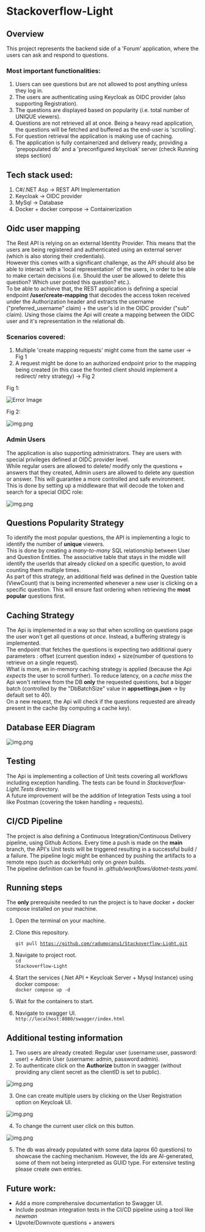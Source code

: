 # Stackoverflow-Light

## Overview

This project represents the backend side of a 'Forum' application, where the users can ask and respond to questions.

### Most important functionalities:

<ol>
 <li>Users can see questions but are not allowed to post anything unless they log in.</li>
 <li>The users are authenticating using Keycloak as OIDC provider (also supporting Registration).</li>
<li>The questions are displayed based on popularity (i.e. total number of UNIQUE viewers).</li>
<li>Questions are not retrieved all at once. Being a heavy read application, the questions will be fetched and buffered as the end-user is 'scrolling'.</li>
<li>For question retrieval the application is making use of caching.</li>
<li>The application is fully containerized and delivery ready, providing a 'prepopulated db' and a 'preconfigured keycloak' server (check Running steps section)</li>

</ol>

## Tech stack used:
<ol>
 <li>C#/.NET Asp -> REST API Implementation  </li>
<li>Keycloak -> OIDC provider</li>
<li>MySql -> Database </li>
<li>Docker + docker compose -> Containerization </li>
</ol>

## Oidc user mapping

The Rest API is relying on an external Identity Provider. This means that the users are being registered and authenticated using an external server (which is also storing their credentials). <br> However this comes with a significant challenge, as the API should also be able to interact with a 'local representation' of the users, in order to be able to make certain decisions (i.e. Should the user be allowed to delete this question? Which user posted this question? etc.).
<br> To be able to achieve that, the REST application is defining a special endpoint **/user/create-mapping** that decodes the access token received under the Authorization header and extracts the username ("preferred_username" claim) + the user's id in the OIDC provider ("sub" claim). Using those claims the Api will create a mapping between the OIDC user and it's representation in the relational db.

### Scenarios covered:
<ol>
 <li>Multiple 'create mapping requests'  might come from the same user -> Fig 1 </li>
<li>A request might be done to an authorized endpoint prior to the mapping being created (in this case the fronted client should implement a redirect/ retry strategy) -> Fig 2</li>
</ol>

Fig 1:

![Error Image](images/img.png)

Fig 2:

![img.png](images/img2.png)

### Admin Users

The application is also supporting administrators. They are users with special privileges defined at OIDC provider level. 
<br> While regular users are allowed to delete/ modify only the questions + answers that they created, Admin users are allowed to delete any question or answer. This will guarantee a more controlled and safe environment.
<br> This is done by setting up a middleware that will decode the token and search for a special OIDC role:

![img.png](images/img4.png)

## Questions Popularity Strategy

To identify the most popular questions, the API is implementing a logic to identify the number of **unique** viewers. <br>
This is done by creating a *many-to-many* SQL relationship between User and Question Entities. The associative table that stays in the middle will identify the userIds that already *clicked* on a specific question, to avoid counting them multiple times.
<br> As part of this strategy, an additional field was defined in the Question table (ViewCount) that is being incremented whenever a new user is clicking on a specific question. This will ensure fast ordering when retrieving the **most popular** questions first.

## Caching Strategy

The Api is implemented in a way so that when scrolling on questions page the user won't get all questions *at once*. Instead, a buffering strategy is implemented. <br> The endpoint that fetches the questions is expecting two additional query parameters : offset (current question index) + size(number of questions to retrieve on a single request).
<br> What is more, an in-memory caching strategy is applied (because the Api *expects* the user to scroll further). To reduce latency, on a *cache miss* the Api won't retrieve from the DB **only** the requested questions, but a bigger batch (controlled by the "DbBatchSize" value in **appsettings.json** -> by default set to 40). 
<br> On a new request, the Api will check if the questions requested are already present in the cache (by computing a cache key). 

## Database EER Diagram 

![img.png](images/img3.png)



## Testing

The Api is implementing a collection of Unit tests covering all workflows including exception handling. The tests can be found in *Stackoverflow-Light.Tests* directory.
<br> A future improvement will be the addition of Integration Tests using a tool like Postman (covering the token handling + requests).

## CI/CD Pipeline

The project is also defining a Continuous Integration/Continuous Delivery pipeline, using Github Actions.
Every time a push is made on the **main** branch, the API's Unit tests will be triggered resulting in a successful build / a failure. The pipeline logic might be enhanced by pushing the artifacts to a remote repo (such as dockerHub) only on *green* builds.
<br> The pipeline definition can be found in *.github/workflows/dotnet-tests.yaml*.

## Running steps

The **only** prerequisite needed to run the project is to have docker + docker compose  installed on your machine.

1. Open the terminal on your machine.
2. Clone this repository.<br>

   <code>git pull https://github.com/radumocanu1/Stackoverflow-Light.git</code>
3. Navigate to project root.
   <br><code>cd Stackoverflow-Light</code>
3. Start the services (.Net API + Keycloak Server + Mysql Instance) using docker compose:
   <br><code>docker compose up -d</code>
4. Wait for the containers to start.
5. Navigate to swagger UI.
<br><code>http://localhost:8080/swagger/index.html</code>

## Additional testing information 

1. Two users are already created: Regular user (username:user, password: user) + Admin User (username: admin, password:admin).
2. To authenticate click on the **Authorize** button in swagger (without providing any client secret as the clientID is set to public).

![img.png](images/img5.png)

3. One can create multiple users by clicking on the User Registration option on Keycloak UI.

![img.png](images/img6.png)

4. To change the current user click on this button. 

![img.png](images/img7.png)

5. The db was already populated with some data (aprox 60 questions) to showcase the caching mechanism. However, the Ids are AI-generated, some of them not being interpreted as GUID type. For extensive testing please create own entries. 

## Future work:

 - Add a more comprehensive documentation to Swagger UI.
 - Include postman integration tests in the CI/CD pipeline using a tool like *newman*
 - Upvote/Downvote questions + answers